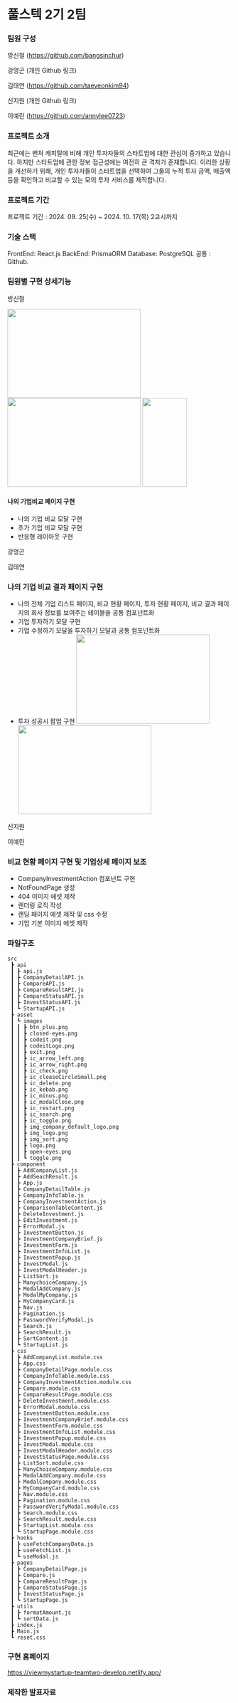 # 풀스텍 2기 2팀

### 팀원 구성

방신철 (https://github.com/bangsinchur)

강명곤 (개인 Github 링크)

김태연 (https://github.com/taeyeonkim94)

신지원 (개인 Github 링크)

이예린 (https://github.com/annylee0723)

### 프로젝트 소개

최근에는 벤처 캐피탈에 비해 개인 투자자들의 스타트업에 대한 관심이 증가하고 있습니다. 하지만 스타트업에 관한 정보 접근성에는 여전히 큰 격차가 존재합니다. 이러한 상황을 개선하기 위해, 개인 투자자들이 스타트업을 선택하여 그들의 누적 투자 금액, 매출액 등을 확인하고 비교할 수 있는 모의 투자 서비스를 제작합니다.

### 프로젝트 기간

프로젝트 기간 : 2024. 09. 25(수) ~ 2024. 10. 17(목) 2교시까지

### 기술 스택

FrontEnd: React.js
BackEnd: PrismaORM
Database: PostgreSQL
공통 : Github.

### 팀원별 구현 상세기능

방신철

<img src="https://github.com/user-attachments/assets/910c953b-62de-44ea-8330-b2b86bb03c3c" width="300" height="200"/>
<img src="https://github.com/user-attachments/assets/eebd355b-7735-48d0-95f6-f9a0a31bffc0" width="300" height="200"/>
<img src="https://github.com/user-attachments/assets/ffb83e58-fa77-4d0d-b1e1-bac0b8ca999c" width="100" height="200"/>

#### 나의 기업비교 페이지 구현

- 나의 기업 비교 모달 구현
- 추가 기업 비교 모달 구현
- 반응형 레이아웃 구현

강명곤

김태연

### 나의 기업 비교 결과 페이지 구현

- 나의 전체 기업 리스트 페이지, 비교 현황 페이지, 투자 현황 페이지, 비교 결과 페이지의 회사 정보를 보여주는 테이블을 공통 컴포넌트화
- 기업 투자하기 모달 구현
- 기업 수정하기 모달을 투자하기 모달과 공통 컴포넌트화
- 투자 성공시 팝업 구현
  <img src ="https://img1.daumcdn.net/thumb/R1280x0/?scode=mtistory2&fname=https%3A%2F%2Fblog.kakaocdn.net%2Fdn%2FJ3hb5%2FbtsJ7MqhVcf%2FKBdxcf8jXH9kFDr7xXCvzk%2Fimg.png" width="300" height="200"/>
  <img src = "https://img1.daumcdn.net/thumb/R1280x0/?scode=mtistory2&fname=https%3A%2F%2Fblog.kakaocdn.net%2Fdn%2FkxZg3%2FbtsJ7NQfqDr%2Fa3DSaBzJXFc1rbhSJ552t0%2Fimg.png" width="300" height="200"/>

신지원

이예린

### 비교 현황 페이지 구현 및 기업상세 페이지 보조

- CompanyInvestmentAction 컴포넌트 구현
- NotFoundPage 생성
- 404 이미지 에셋 제작
- 렌더링 로직 작성
- 랜딩 페이지 에셋 제작 및 css 수정
- 기업 기본 이미지 에셋 제작

### 파일구조

```
src
 ┣ api
 ┃ ┣ api.js
 ┃ ┣ CompanyDetailAPI.js
 ┃ ┣ CompareAPI.js
 ┃ ┣ CompareResultAPI.js
 ┃ ┣ CompareStatusAPI.js
 ┃ ┣ InvestStatusAPI.js
 ┃ ┗ StartupAPI.js
 ┣ asset
 ┃ ┗ images
 ┃ ┃ ┣ btn_plus.png
 ┃ ┃ ┣ closed-eyes.png
 ┃ ┃ ┣ codeit.png
 ┃ ┃ ┣ codeitLogo.png
 ┃ ┃ ┣ exit.png
 ┃ ┃ ┣ ic_arrow_left.png
 ┃ ┃ ┣ ic_arrow_right.png
 ┃ ┃ ┣ ic_check.png
 ┃ ┃ ┣ ic_cloaseCircleSmall.png
 ┃ ┃ ┣ ic_delete.png
 ┃ ┃ ┣ ic_kebab.png
 ┃ ┃ ┣ ic_minus.png
 ┃ ┃ ┣ ic_modalClose.png
 ┃ ┃ ┣ ic_restart.png
 ┃ ┃ ┣ ic_search.png
 ┃ ┃ ┣ ic_toggle.png
 ┃ ┃ ┣ img_company_default_logo.png
 ┃ ┃ ┣ img_logo.png
 ┃ ┃ ┣ img_sort.png
 ┃ ┃ ┣ logo.png
 ┃ ┃ ┣ open-eyes.png
 ┃ ┃ ┗ toggle.png
 ┣ component
 ┃ ┣ AddCompanyList.js
 ┃ ┣ AddSeachResult.js
 ┃ ┣ App.js
 ┃ ┣ CompanyDetailTable.js
 ┃ ┣ CompanyInfoTable.js
 ┃ ┣ CompanyInvestmentAction.js
 ┃ ┣ ComparisonTableContent.js
 ┃ ┣ DeleteInvestment.js
 ┃ ┣ EditInvestment.js
 ┃ ┣ ErrorModal.js
 ┃ ┣ InvestmentButton.js
 ┃ ┣ InvestmentCompanyBrief.js
 ┃ ┣ InvestmentForm.js
 ┃ ┣ InvestmentInfoList.js
 ┃ ┣ InvestmentPopup.js
 ┃ ┣ InvestModal.js
 ┃ ┣ InvestModalHeader.js
 ┃ ┣ ListSort.js
 ┃ ┣ ManychoiceCompany.js
 ┃ ┣ ModalAddCompany.js
 ┃ ┣ ModalMyCompany.js
 ┃ ┣ MyCompanyCard.js
 ┃ ┣ Nav.js
 ┃ ┣ Pagination.js
 ┃ ┣ PasswordVerifyModal.js
 ┃ ┣ Search.js
 ┃ ┣ SearchResult.js
 ┃ ┣ SortContent.js
 ┃ ┗ StartupList.js
 ┣ css
 ┃ ┣ AddCompanyList.module.css
 ┃ ┣ App.css
 ┃ ┣ CompanyDetailPage.module.css
 ┃ ┣ CompanyInfoTable.module.css
 ┃ ┣ CompanyInvestmentAction.module.css
 ┃ ┣ Compare.module.css
 ┃ ┣ CompareResultPage.module.css
 ┃ ┣ DeleteInvestment.module.css
 ┃ ┣ ErrorModal.module.css
 ┃ ┣ InvestmentButton.module.css
 ┃ ┣ InvestmentCompanyBrief.module.css
 ┃ ┣ InvestmentForm.module.css
 ┃ ┣ InvestmentInfoList.module.css
 ┃ ┣ InvestmentPopup.module.css
 ┃ ┣ InvestModal.module.css
 ┃ ┣ InvestModalHeader.module.css
 ┃ ┣ InvestStatusPage.module.css
 ┃ ┣ ListSort.module.css
 ┃ ┣ ManyChoiceCompany.module.css
 ┃ ┣ ModalAddCompany.module.css
 ┃ ┣ ModalCompany.module.css
 ┃ ┣ MyCompanyCard.module.css
 ┃ ┣ Nav.module.css
 ┃ ┣ Pagination.module.css
 ┃ ┣ PasswordVerifyModal.module.css
 ┃ ┣ Search.module.css
 ┃ ┣ SearchResult.module.css
 ┃ ┣ StartupList.module.css
 ┃ ┗ StartupPage.module.css
 ┣ hooks
 ┃ ┣ useFetchCompanyData.js
 ┃ ┣ useFetchList.js
 ┃ ┗ useModal.js
 ┣ pages
 ┃ ┣ CompanyDetailPage.js
 ┃ ┣ Compare.js
 ┃ ┣ CompareResultPage.js
 ┃ ┣ CompareStatusPage.js
 ┃ ┣ InvestStatusPage.js
 ┃ ┗ StartupPage.js
 ┣ utils
 ┃ ┣ formatAmount.js
 ┃ ┗ sortData.js
 ┣ index.js
 ┣ Main.js
 ┗ reset.css
```

### 구현 홈페이지

https://viewmystartup-teamtwo-develop.netlify.app/

### 제작한 발표자료
